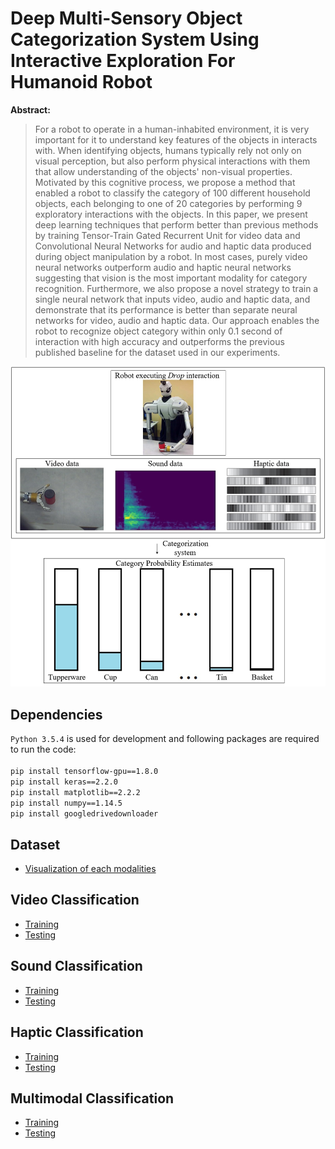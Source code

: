 # Deep Multi-Sensory Object Categorization System Using Interactive Exploration For Humanoid Robot

**Abstract:**

> For a robot to operate in a human-inhabited environment, it is very important for it to understand key features of the objects in interacts with.
When identifying objects, humans typically rely not only on visual perception, but also perform physical interactions with them that allow understanding of the objects' non-visual properties.
Motivated by this cognitive process, we propose a method that enabled a robot to classify the category of 100 different household objects, each belonging to one of 20 categories by performing 9 exploratory interactions with the objects.
In this paper, we present deep learning techniques that perform better than previous methods by training Tensor-Train Gated Recurrent Unit for video data and Convolutional Neural Networks for audio and haptic data produced during object manipulation by a robot.
In most cases, purely video neural networks outperform audio and haptic neural networks suggesting that vision is the most important modality for category recognition.
Furthermore, we also propose a novel strategy to train a single neural network that inputs video, audio and haptic data, and demonstrate that its performance is better than separate neural networks for video, audio and haptic data.
Our approach enables the robot to recognize object category within only 0.1 second of interaction with high accuracy and outperforms the previous published baseline for the dataset used in our experiments.

<img src="pics/System.jpg" alt="drawing" width="600px"/>

## Dependencies

`Python 3.5.4` is used for development and following packages are required to run the code:<br><br>
`pip install tensorflow-gpu==1.8.0`<br>
`pip install keras==2.2.0`<br>
`pip install matplotlib==2.2.2`<br>
`pip install numpy==1.14.5`<br>
`pip install googledrivedownloader`

## Dataset

- [Visualization of each modalities](DatasetVisualization.ipynb)

## Video Classification

- [Training](VideoNetworkTraining.ipynb)
- [Testing](VideoNetworkTesting.ipynb)

## Sound Classification

- [Training](SoundNetworkTraining.ipynb)
- [Testing](SoundNetworkTesting.ipynb)

## Haptic Classification

- [Training](HapticNetworkTraining.ipynb)
- [Testing](HapticNetworkTesting.ipynb)

## Multimodal Classification

- [Training](MultimodalNetworkTraining.ipynb)
- [Testing](MultimodalNetworkTesting.ipynb)
